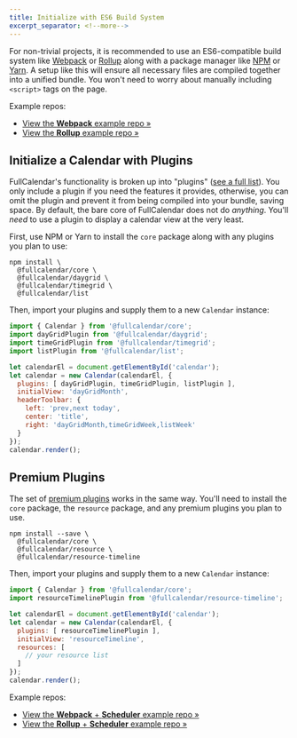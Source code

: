 ```yaml
---
title: Initialize with ES6 Build System
excerpt_separator: <!--more-->
---
```


For non-trivial projects, it is recommended to use an ES6-compatible build system like [Webpack](https://webpack.js.org/) or [Rollup](https://rollupjs.org) along with a package manager like [NPM](https://www.npmjs.com/) or [Yarn](https://yarnpkg.com).<!--more--> A setup like this will ensure all necessary files are compiled together into a unified bundle. You won't need to worry about manually including `<script>` tags on the page.

Example repos:

- [View the **Webpack** example repo &raquo;](https://github.com/fullcalendar/fullcalendar-examples/tree/main/webpack)
- [View the **Rollup** example repo &raquo;](https://github.com/fullcalendar/fullcalendar-examples/tree/main/rollup)


## Initialize a Calendar with Plugins

FullCalendar's functionality is broken up into "plugins" ([see a full list](plugin-index)). You only include a plugin if you need the features it provides, otherwise, you can omit the plugin and prevent it from being compiled into your bundle, saving space. By default, the bare core of FullCalendar does not do *anything*. You'll *need* to use a plugin to display a calendar view at the very least.

First, use NPM or Yarn to install the `core` package along with any plugins you plan to use:

```
npm install \
  @fullcalendar/core \
  @fullcalendar/daygrid \
  @fullcalendar/timegrid \
  @fullcalendar/list
```

Then, import your plugins and supply them to a new `Calendar` instance:

```js
import { Calendar } from '@fullcalendar/core';
import dayGridPlugin from '@fullcalendar/daygrid';
import timeGridPlugin from '@fullcalendar/timegrid';
import listPlugin from '@fullcalendar/list';

let calendarEl = document.getElementById('calendar');
let calendar = new Calendar(calendarEl, {
  plugins: [ dayGridPlugin, timeGridPlugin, listPlugin ],
  initialView: 'dayGridMonth',
  headerToolbar: {
    left: 'prev,next today',
    center: 'title',
    right: 'dayGridMonth,timeGridWeek,listWeek'
  }
});
calendar.render();
```


## Premium Plugins

The set of [premium plugins](premium) works in the same way. You'll need to install the `core` package, the `resource` package, and any premium plugins you plan to use.

```
npm install --save \
  @fullcalendar/core \
  @fullcalendar/resource \
  @fullcalendar/resource-timeline
```

Then, import your plugins and supply them to a new `Calendar` instance:

```js
import { Calendar } from '@fullcalendar/core';
import resourceTimelinePlugin from '@fullcalendar/resource-timeline';

let calendarEl = document.getElementById('calendar');
let calendar = new Calendar(calendarEl, {
  plugins: [ resourceTimelinePlugin ],
  initialView: 'resourceTimeline',
  resources: [
    // your resource list
  ]
});
calendar.render();
```

Example repos:

- [View the **Webpack** + **Scheduler** example repo &raquo;](https://github.com/fullcalendar/fullcalendar-examples/tree/main/webpack-scheduler)
- [View the **Rollup** + **Scheduler** example repo &raquo;](https://github.com/fullcalendar/fullcalendar-examples/tree/main/rollup-scheduler)
